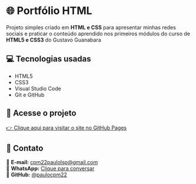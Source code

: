 # 🌐 Portfólio HTML
Projeto simples criado em **HTML e CSS** para apresentar minhas redes sociais e praticar o conteúdo aprendido nos primeiros módulos do curso de **HTML5 e CSS3** do Gustavo Guanabara
## 💻 Tecnologias usadas
- HTML5  
- CSS3  
- Visual Studio Code  
- Git e GitHub
## 🔗 Acesse o projeto
[👉 Clique aqui para visitar o site no GitHub Pages](https://paulocpm22.github.io/Portfolio-HTML/)
## 📱 Contato
📧 **E-mail:** cpm22paulolsp@gmail.com  
💬 **WhatsApp:** [Clique para conversar](https://wa.me/5592995325785)  
🐙 **GitHub:** [@paulocpm22](https://github.com/paulocpm22)
